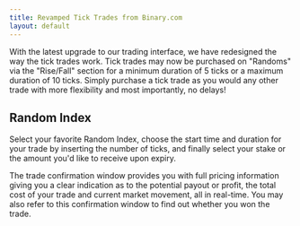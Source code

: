 ```yaml
---
title: Revamped Tick Trades from Binary.com
layout: default
---
```


With the latest upgrade to our trading interface, we have redesigned the way the tick trades work. Tick trades may now be purchased on "Randoms" via the "Rise/Fall" section for a minimum duration of 5 ticks or a maximum duration of 10 ticks. Simply purchase a tick trade as you would any other trade with more flexibility and most importantly, no delays!

## Random Index

Select your favorite Random Index, choose the start time and duration for your trade by inserting the number of ticks, and finally select your stake or the amount you'd like to receive upon expiry. 

The trade confirmation window provides you with full pricing information giving you a clear indication as to the potential payout or profit, the total cost of your trade and current market movement, all in real-time. You may also refer to this confirmation window to find out whether you won the trade.